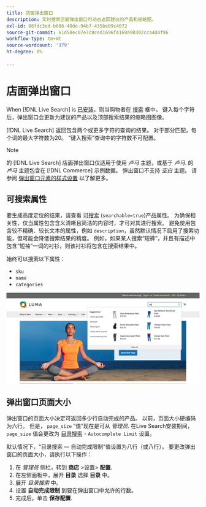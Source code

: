 ```yaml
---
title: 店面弹出窗口
description: 实时搜索店面弹出窗口可动态返回建议的产品和缩略图。
exl-id: 88fdc3ed-b606-40de-94b7-435be09c4072
source-git-commit: 61d50ec07e7c8ced1696f4169a90302cca4d4f96
workflow-type: tm+mt
source-wordcount: '379'
ht-degree: 0%

---
```


# 店面弹出窗口

When [!DNL Live Search] is [已安装](install.md)，则当购物者在 [搜索](https://docs.magento.com/user-guide/catalog/search-quick.html) 框中。 键入每个字符后，弹出窗口会更新为建议的产品以及顶部搜索结果的缩略图图像。

[!DNL Live Search] 返回包含两个或更多字符的查询的结果。 对于部分匹配，每个词的最大字符数为20。 “键入搜索”查询中的字符数不可配置。

>[!NOTE]
>
>的 [!DNL Live Search] 店面弹出窗口仅适用于使用 *卢马* 主题，或基于 *卢马*. 的 *卢马* 主题包含在 [!DNL Commerce] 示例数据。 弹出窗口不支持 *空白* 主题。 请参阅 [弹出窗口元素的样式设置](storefront-popover-styling.md) 以了解更多。

## 可搜索属性

要生成高度定位的结果，请查看 [可搜索](https://docs.magento.com/user-guide/stores/attributes-product.html#storefront-properties) (`searchable=true`)产品属性。 为确保相关性，仅当属性包含含义清晰且简洁的内容时，才可对其进行搜索。 避免使用包含较不精确、较长文本的属性，例如 `description`，虽然默认情况下启用了搜索功能，但可能会降低搜索结果的精度。 例如，如果某人搜索“短裤”，并且有描述中包含“短袖”一词的衬衫，则该衬衫将包含在搜索结果中。

始终可以搜索以下属性：

* `sku`
* `name`
* `categories`

![实时搜索弹出窗口](assets/storefront-search-as-you-type.png)

## 弹出窗口页面大小

弹出窗口的页面大小决定可返回多少行自动完成的产品。 以前，页面大小硬编码为六行。 但是， `page_size` “值”现在是可从 *管理员*. 在Live Search安装期间， `page_size` 值会更改为 [目录搜索](https://docs.magento.com/user-guide/configuration/catalog/catalog.html#catalog-search) - `Autocomplete Limit` 设置。

默认情况下，“目录搜索 — 自动完成限制”值设置为八行（或八行）。 要更改弹出窗口的页面大小，请执行以下操作：

1. 在 *管理员* 侧栏，转到 **商店** >设置> **配置**.
1. 在左侧面板中，展开 **目录** 选择 **目录** 中。
1. 展开 *目录搜索* 中。
1. 设置 **自动完成限制** 到要在弹出窗口中允许的行数。
1. 完成后，单击 **保存配置**.
